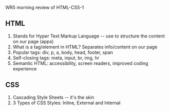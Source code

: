 WR5 morning review of HTML-CSS-1

## HTML

1. Stands for Hyper Text Markup Language -- use to structure the content on our page (apps)
2. What is a tag/element in HTML? Separates info/content on our page
3. Popular tags: div, p, a, body, head, footer, span
4. Self-closing tags: meta, input, br, img, hr
5. Semantic HTML: accessibility, screen readers, improved coding experience

## CSS 

1. Cascading Style Sheets -- it's the skin
2. 3 Types of CSS Styles: Inline, External and Internal
